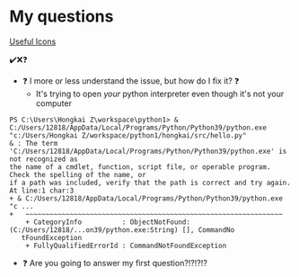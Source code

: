 # My questions

[Useful Icons](../doc/myIcons.md)

✔️❌❓

* ❓ I more or less understand the issue, but how do I fix it? ❓
  * It's trying to open *your* python interpreter even though it's not your computer
```dos
PS C:\Users\Hongkai Z\workspace\python1> & C:/Users/12818/AppData/Local/Programs/Python/Python39/python.exe "c:/Users/Hongkai Z/workspace/python1/hongkai/src/hello.py"
& : The term 'C:/Users/12818/AppData/Local/Programs/Python/Python39/python.exe' is not recognized as 
the name of a cmdlet, function, script file, or operable program. Check the spelling of the name, or    
if a path was included, verify that the path is correct and try again.
At line:1 char:3
+ & C:/Users/12818/AppData/Local/Programs/Python/Python39/python.exe "c ...
+   ~~~~~~~~~~~~~~~~~~~~~~~~~~~~~~~~~~~~~~~~~~~~~~~~~~~~~~~~~~~~~~~~
    + CategoryInfo          : ObjectNotFound: (C:/Users/12818/...on39/python.exe:String) [], CommandNo  
   tFoundException
    + FullyQualifiedErrorId : CommandNotFoundException
```

* ❓ Are you going to answer my first question?!?!?!?